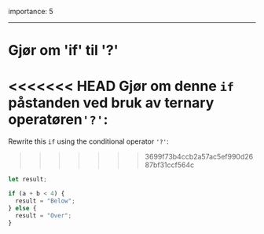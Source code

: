 importance: 5

---

# Gjør om 'if' til '?'

<<<<<<< HEAD
Gjør om denne `if` påstanden ved bruk av ternary operatøren`'?'`:
=======
Rewrite this `if` using the conditional operator `'?'`:
>>>>>>> 3699f73b4ccb2a57ac5ef990d2687bf31ccf564c

```js
let result;

if (a + b < 4) {
  result = "Below";
} else {
  result = "Over";
}
```
